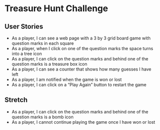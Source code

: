 # Treasure Hunt Challenge

## User Stories
- As a player, I can see a web page with a 3 by 3 grid board game with question marks in each square
- As a player, when I click on one of the question marks the space turns into a tree icon
- As a player, I can click on the question marks and behind one of the question marks is a treasure box icon
- As a player, I can see a counter that shows how many guesses I have left
- As a player, I am notified when the game is won or lost
- As a player, I can click on a “Play Again” button to restart the game
## Stretch
- As a player, I can click on the question marks and behind one of the question marks is a bomb icon
- As a player, I cannot continue playing the game once I have won or lost
